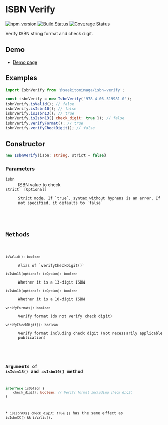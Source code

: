 # ISBN Verify

[![npm version](https://badge.fury.io/js/%40saekitominaga%2Fisbn-verify.svg)](https://badge.fury.io/js/%40saekitominaga%2Fisbn-verify)
[![Build Status](https://app.travis-ci.com/SaekiTominaga/isbn-verify.svg?branch=main)](https://app.travis-ci.com/SaekiTominaga/isbn-verify)
[![Coverage Status](https://coveralls.io/repos/github/SaekiTominaga/isbn-verify/badge.svg)](https://coveralls.io/github/SaekiTominaga/isbn-verify)

Verify ISBN string format and check digit.

## Demo

- [Demo page](https://saekitominaga.github.io/isbn-verify/demo.html)

## Examples

```JavaScript
import IsbnVerify from '@saekitominaga/isbn-verify';

const isbnVerify = new IsbnVerify('978-4-06-519981-0');
isbnVerify.isValid(); // false
isbnVerify.isIsbn10(); // false
isbnVerify.isIsbn13(); // true
isbnVerify.isIsbn13({ check_digit: true }); // false
isbnVerify.verifyFormat(); // true
isbnVerify.verifyCheckDigit(); // false
```

## Constructor

```TypeScript
new IsbnVerify(isbn: string, strict = false)
```

### Parameters

<dl>
<dt><code>isbn</code></dt>
<dd>ISBN value to check</dd>
<dt><code>strict` [Optional]</dt>
<dd>Strict mode. If `true`, syntax without hyphens is an error. If not specified, it defaults to `false`</dd>
</dl>

## Methods

<dl>
<dt><code>isValid(): boolean</code></dt>
<dd>Alias of `verifyCheckDigit()`</dd>
<dt><code>isIsbn13(options?: isOption): boolean</code></dt>
<dd>Whether it is a 13-digit ISBN</dd>
<dt><code>isIsbn10(options?: isOption): boolean</code></dt>
<dd>Whether it is a 10-digit ISBN</dd>
<dt><code>verifyFormat(): boolean</code></dt>
<dd>Verify format (do not verify check digit)</dd>
<dt><code>verifyCheckDigit(): boolean</code></dt>
<dd>Verify format including check digit (not necessarily applicable publication)</dd>
</dl>

### Arguments of `isIsbn13()` and `isIsbn10()` method

```TypeScript
interface isOption {
	check_digit?: boolean; // Verify format including check digit
}
```

\* `isIsbnXX({ check_digit: true })` has the same effect as `isIsbnXX() && isValid()`.
